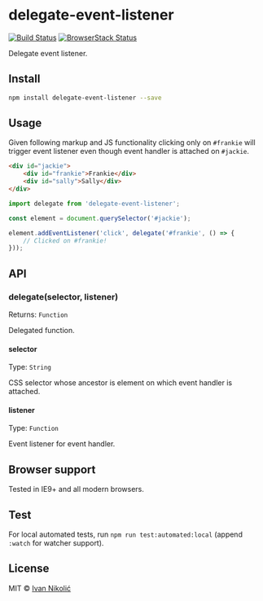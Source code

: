 # delegate-event-listener

[![Build Status][ci-img]][ci] [![BrowserStack Status][browserstack-img]][browserstack]

Delegate event listener.

## Install

```sh
npm install delegate-event-listener --save
```

## Usage

Given following markup and JS functionality clicking only on `#frankie` will trigger event listener even though event handler is attached on `#jackie`.

```html
<div id="jackie">
	<div id="frankie">Frankie</div>
	<div id="sally">Sally</div>
</div>
```

```js
import delegate from 'delegate-event-listener';

const element = document.querySelector('#jackie');

element.addEventListener('click', delegate('#frankie', () => {
	// Clicked on #frankie!
}));
```

## API

### delegate(selector, listener)

Returns: `Function`

Delegated function.

#### selector

Type: `String`

CSS selector whose ancestor is element on which event handler is attached.

#### listener

Type: `Function`

Event listener for event handler.

## Browser support

Tested in IE9+ and all modern browsers.

## Test

For local automated tests, run `npm run test:automated:local` (append `:watch` for watcher support).

## License

MIT © [Ivan Nikolić](http://ivannikolic.com)

[ci]: https://travis-ci.com/niksy/delegate-event-listener
[ci-img]: https://travis-ci.com/niksy/delegate-event-listener.svg?branch=master
[browserstack]: https://www.browserstack.com/
[browserstack-img]: https://www.browserstack.com/automate/badge.svg?badge_key=aVRta1E1ZzVlcEJCT2Fxb1Vlb0F4bjlzUmhIbGVDNCs3K1Mya3FlcE40UT0tLVJKUXFwQTdpcXMvRjRRbG41bFV6Znc9PQ==--9d47cf877e05bb7a93d3d4fb570deb64c9a659a7
